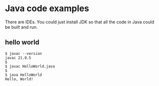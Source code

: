 # Java code examples

There are IDEs. You could just install JDK so that all the code in Java could be built and run.

## hello world

```
$ javac --version
javac 21.0.5
$
$ javac HelloWorld.java
$
$ java HelloWorld
Hello, World!
```
